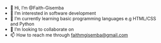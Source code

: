 - 👋 Hi, I’m @Faith-Gisemba
- 👀 I’m interested in software development
- 🌱 I’m currently learning basic programming languages e.g HTML/CSS and Python
- 💞️ I’m looking to collaborate on 
- 📫 How to reach me through faithmgisemba@gmail.com

<!---
Faith-Gisemba/Faith-Gisemba is a ✨ special ✨ repository because its `README.md` (this file) appears on your GitHub profile.
You can click the Preview link to take a look at your changes.
--->
